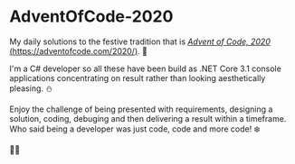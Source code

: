 # AdventOfCode-2020
My daily solutions to the festive tradition that is [*Advent of Code, 2020* (https://adventofcode.com/2020/)](https://adventofcode.com/2020/). :christmas_tree:

I'm a C# developer so all these have been build as .NET Core 3.1 console applications concentrating on result rather than looking aesthetically pleasing. :snowman:

Enjoy the challenge of being presented with requirements, designing a solution, coding, debuging and then delivering a result within a timeframe. Who said being a developer was just code, code and more code! :snowflake:

:santa::mrs_claus:
